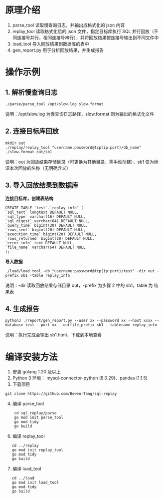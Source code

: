 # 原理介绍

1. parse_tool 读取慢查询日志，并输出成格式化的 json 内容
2. replay_tool 读取格式化后的 json 文件，指定目标库执行 SQL 并行回放（不同连接号并行，相同连接号串行），并将回放结果按连接号输出到不同文件中
3. load_tool 导入回放结果到数据库的表中
4. gen_report.py 用于分析回放结果，并生成报告

# 操作示例

## 1. 解析慢查询日志

```
./parse/parse_tool /opt/slow.log slow.format
```
说明：/opt/slow.log 为慢查询日志路径，slow.format 则为输出的格式化文件

## 2. 连接目标库回放

```
mkdir out
./replay/replay_tool "username:password@tcp(ip:port)/db_name" ./slow.format out/sb1
```
说明：out 为回放结果存储目录（可更换为其他目录，需手动创建），sb1 仅为标识本次回放的名称（无明确含义）

## 3. 导入回放结果到数据库
**连接目标库，创建表结构**
```
CREATE TABLE `test`.`replay_info` (
`sql_text` longtext DEFAULT NULL,
`sql_type` varchar(16) DEFAULT NULL,
`sql_digest` varchar(64) DEFAULT NULL,
`query_time` bigint(20) DEFAULT NULL,
`rows_sent` bigint(20) DEFAULT NULL,
`execution_time` bigint(20) DEFAULT NULL,
`rows_returned` bigint(20) DEFAULT NULL,
`error_info` text DEFAULT NULL,
`file_name` varchar(64) DEFAULT NULL
);
```
**导入数据**
```
./load/load_tool -db "username:password@tcp(ip:port)/test" -dir out -prefix sb1 -table replay_info

```
说明：-dir 读取回放结果存储目录 out，-prefix 为步骤 2 中的 sb1，table 为 结果表

## 4. 生成报告

```
python3 ./report/gen_report.py --user xx --password xx --host xxxx --database test --port xx --outfile_prefix sb1 --tablename replay_info
```
说明：执行完成会输出 sb1.html，下载到本地查看



# 编译安装方法

1. 安装 golang 1.20 及以上
2. Python 3 环境： mysql-connector-python (8.0.29)、pandas (1.1.5)
3. 下载项目

```
git clone https://github.com/Bowen-Tang/sql-replay
```

4. 编译 parse_tool

```
    cd sql_replay/parse
    go mod init parse_tool
    go mod tidy
    go build
```

6. 编译 replay_tool

```
   cd ../replay
   go mod init replay_tool
   go mod tidy
   go build
```

7. 编译 load_tool

```
   cd ../load
   go mod init load_tool
   go mod tidy
   go build
```
